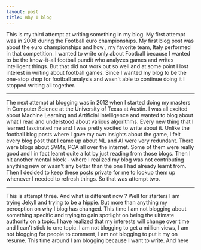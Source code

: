 ```yaml
---
layout: post
title: Why I blog
---
```


This is my third attempt at writing something in my blog. My first attempt was in 2008 during the Football euro championships. My first blog post was about the euro championships and how
, my favorite team, Italy performed in that competition. I wanted to write only about Football because I wanted to be the know-it-all football pundit who analyzes games and writes
intelligent things. But that did not work out so well and at some point I lost interest
in writing about football games. Since I wanted my blog to be the one-stop shop
for football analysis and wasn't able to continue doing it I stopped writing all together.

-----

The next attempt at blogging was in 2012 when I started doing my masters in Computer Science at the University of Texas at Austin. I was all excited about Machine Learning and Artificial Intelligence and wanted to blog about what I read and understood about various algorithms.
Every new thing that I learned fascinated me and I was pretty excited to write about it.
Unlike the football blog posts where I gave my own insights about the game, I felt every
blog post that I came up about ML and AI were very redundant. There were blogs about
SVMs, PCA all over the internet. Some of them were really good and I in fact learnt quite
a lot by just reading from those blogs. Then I hit another mental block - where I realized
my blog was not contributing anything new or wasn't any better than the one I had already
learnt from. Then I decided to keep these posts private for me to lookup them up whenever
I needed to refresh things. So that was attempt two.

-----
This is attempt three. And what is different now ? Well for starters I am trying Jekyll
and trying to be a hippie. But more than anything my perception on why I blog has changed.
This time I am not blogging about something specific and trying to gain spotlight
on being the ultimate authority on a topic. I have realized that my interests will change over time and I can't stick to one topic. I am not blogging to get a million views, I am not blogging for people to comment, I am not blogging to put it my on resume. This time
around I am blogging because I want to write. And here
